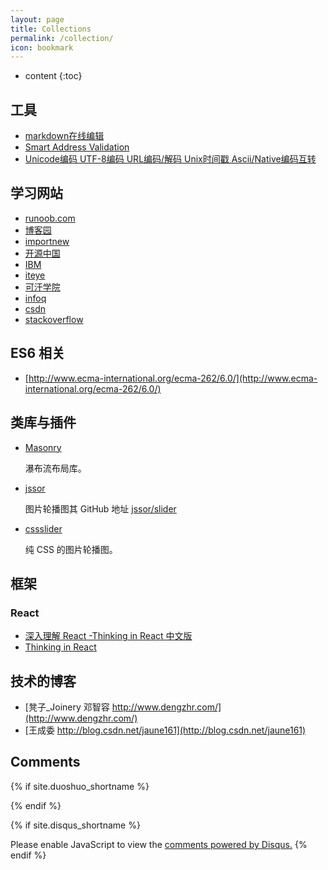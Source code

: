 ```yaml
---
layout: page
title: Collections
permalink: /collection/
icon: bookmark
---
```


* content
{:toc}

## 工具

* [markdown在线编辑](http://mahua.jser.me/)
* [Smart Address Validation](http://www.pcapredict.com/en-gb/address-capture-software/)    
* [Unicode编码 UTF-8编码 URL编码/解码 Unix时间戳 Ascii/Native编码互转](http://tool.chinaz.com/tools/urlencode.aspx)

## 学习网站

* [runoob.com](http://www.runoob.com/)
* [博客园](http://www.cnblogs.com/)
* [importnew](http://www.importnew.com/)
* [开源中国](http://www.oschina.net/)
* [IBM](http://www.ibm.com/developerworks/cn/java/)
* [iteye](http://www.iteye.com/)
* [可汗学院](https://www.khanacademy.org)
* [infoq](http://www.infoq.com/cn/)
* [csdn](http://blog.csdn.net/)
* [stackoverflow](http://stackoverflow.com/)


## ES6 相关

* [http://www.ecma-international.org/ecma-262/6.0/](http://www.ecma-international.org/ecma-262/6.0/)

## 类库与插件

* [Masonry](http://masonry.desandro.com/)

    瀑布流布局库。

* [jssor](http://www.jssor.com/)

    图片轮播图其 GitHub 地址 [jssor/slider](https://github.com/jssor/slider)

* [cssslider](http://cssslider.com/)

    纯 CSS 的图片轮播图。

## 框架

### React

* [深入理解 React -Thinking in React 中文版](http://reactjs.cn/react/docs/thinking-in-react.html)
* [Thinking in React](http://facebook.github.io/react/docs/thinking-in-react.html)

## 技术的博客

* [凳子_Joinery 邓智容  http://www.dengzhr.com/](http://www.dengzhr.com/)  
* [王成委 http://blog.csdn.net/jaune161](http://blog.csdn.net/jaune161)

## Comments

{% if site.duoshuo_shortname %}
<!-- 多说评论框 start -->
<div class="ds-thread" data-thread-key="{{ site.url }}{{ page.url }}" data-title="{{page.title}}" data-url="{{ site.url }}{{ page.url }}"></div>
<!-- 多说评论框 end -->
{% endif %}

{% if site.disqus_shortname %}
<div id="disqus_thread"></div>
<script>
/**
* RECOMMENDED CONFIGURATION VARIABLES: EDIT AND UNCOMMENT THE SECTION BELOW TO INSERT DYNAMIC VALUES FROM YOUR PLATFORM OR CMS.
* LEARN WHY DEFINING THESE VARIABLES IS IMPORTANT: https://disqus.com/admin/universalcode/#configuration-variables
*/

var disqus_config = function () {
this.page.url = '{{ site.url }}{{ page.url }}'; // Replace PAGE_URL with your page's canonical URL variable
this.page.identifier = '{{ site.url }}{{ page.url }}'; // Replace PAGE_IDENTIFIER with your page's unique identifier variable
};

(function() { // DON'T EDIT BELOW THIS LINE
var d = document, s = d.createElement('script');

s.src = '//{{site.disqus_shortname}}.disqus.com/embed.js';

s.setAttribute('data-timestamp', +new Date());
(d.head || d.body).appendChild(s);
})();
</script>
<noscript>Please enable JavaScript to view the <a href="https://disqus.com/?ref_noscript" rel="nofollow">comments powered by Disqus.</a></noscript>
{% endif %}


<script>
/**
 * target _blank
 */
(function() {
    var aTags = document.querySelectorAll('.left a')
    for (var i = 0; i < aTags.length; i++) {
        aTags[i].setAttribute('target', '_blank')
    }
}());
</script>
